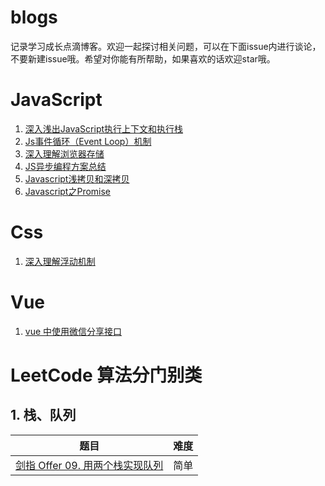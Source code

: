 # blogs
记录学习成长点滴博客。欢迎一起探讨相关问题，可以在下面issue内进行谈论，不要新建issue哦。希望对你能有所帮助，如果喜欢的话欢迎star哦。
# JavaScript
1. [深入浅出JavaScript执行上下文和执行栈](https://github.com/youdeliang/blogs/issues/1)
2. [Js事件循环（Event Loop）机制](https://github.com/youdeliang/blogs/issues/2)
3. [深入理解浏览器存储](https://github.com/youdeliang/blogs/blob/master/src/JS/3.md)
4. [JS异步编程方案总结](https://github.com/youdeliang/blogs/blob/master/src/JS/4.md)
5. [Javascript浅拷贝和深拷贝](https://github.com/youdeliang/blogs/blob/master/src/JS/5.md)
6. [Javascript之Promise](https://github.com/youdeliang/blogs/blob/master/src/JS/Promise.md)

# Css

1. [深入理解浮动机制](https://github.com/youdeliang/blogs/issues/3)

# Vue

1. [vue 中使用微信分享接口](https://github.com/youdeliang/blogs/blob/master/src/Vue/1.md)

# LeetCode 算法分门别类

## 1. 栈、队列
|  题目   | 难度  |
|  ----  | ----  |
| [剑指 Offer 09. 用两个栈实现队列](https://github.com/youdeliang/blogs/blob/master/src/LeetCode/9-用两个栈实现队列.md)  | 简单 |
